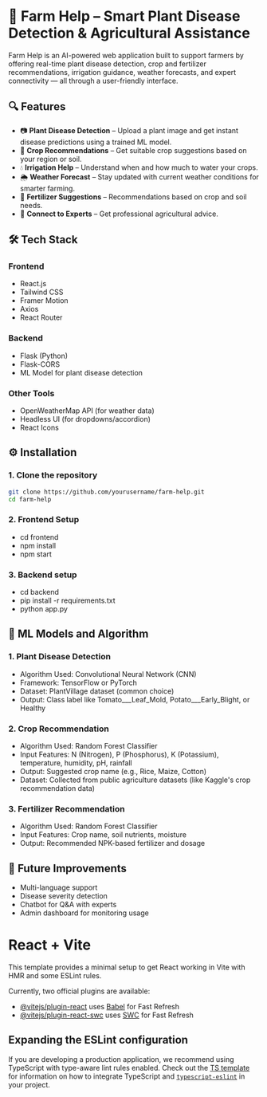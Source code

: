 # 🌿 Farm Help – Smart Plant Disease Detection & Agricultural Assistance

Farm Help is an AI-powered web application built to support farmers by offering real-time plant disease detection, crop and fertilizer recommendations, irrigation guidance, weather forecasts, and expert connectivity — all through a user-friendly interface.

## 🔍 Features

- 📷 **Plant Disease Detection** – Upload a plant image and get instant disease predictions using a trained ML model.
- 🌱 **Crop Recommendations** – Get suitable crop suggestions based on your region or soil.
- 💧 **Irrigation Help** – Understand when and how much to water your crops.
- 🌦️ **Weather Forecast** – Stay updated with current weather conditions for smarter farming.
- 🧪 **Fertilizer Suggestions** – Recommendations based on crop and soil needs.
- 🤝 **Connect to Experts** – Get professional agricultural advice.

## 🛠️ Tech Stack

### **Frontend**
- React.js
- Tailwind CSS
- Framer Motion
- Axios
- React Router

### **Backend**
- Flask (Python)
- Flask-CORS
- ML Model for plant disease detection

### **Other Tools**
- OpenWeatherMap API (for weather data)
- Headless UI (for dropdowns/accordion)
- React Icons

## ⚙️ Installation

### 1. Clone the repository

```bash
git clone https://github.com/yourusername/farm-help.git
cd farm-help
```

### 2. Frontend Setup
- cd frontend
- npm install
- npm start

### 3. Backend setup
- cd backend
- pip install -r requirements.txt
- python app.py

## 🧠 ML Models and Algorithm

### 1. Plant Disease Detection
- Algorithm Used: Convolutional Neural Network (CNN)
- Framework: TensorFlow or PyTorch
- Dataset: PlantVillage dataset (common choice)
- Output: Class label like Tomato___Leaf_Mold, Potato___Early_Blight, or Healthy

### 2. Crop Recommendation
- Algorithm Used: Random Forest Classifier
- Input Features: N (Nitrogen), P (Phosphorus), K (Potassium), temperature, humidity, pH, rainfall
- Output: Suggested crop name (e.g., Rice, Maize, Cotton)
- Dataset: Collected from public agriculture datasets (like Kaggle's crop recommendation data)

### 3. Fertilizer Recommendation
- Algorithm Used: Random Forest Classifier
- Input Features: Crop name, soil nutrients, moisture
- Output: Recommended NPK-based fertilizer and dosage


## 🚀 Future Improvements

- Multi-language support
- Disease severity detection
- Chatbot for Q&A with experts
- Admin dashboard for monitoring usage


# React + Vite

This template provides a minimal setup to get React working in Vite with HMR and some ESLint rules.

Currently, two official plugins are available:

- [@vitejs/plugin-react](https://github.com/vitejs/vite-plugin-react/blob/main/packages/plugin-react) uses [Babel](https://babeljs.io/) for Fast Refresh
- [@vitejs/plugin-react-swc](https://github.com/vitejs/vite-plugin-react/blob/main/packages/plugin-react-swc) uses [SWC](https://swc.rs/) for Fast Refresh

## Expanding the ESLint configuration

If you are developing a production application, we recommend using TypeScript with type-aware lint rules enabled. Check out the [TS template](https://github.com/vitejs/vite/tree/main/packages/create-vite/template-react-ts) for information on how to integrate TypeScript and [`typescript-eslint`](https://typescript-eslint.io) in your project.
